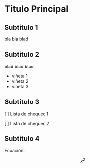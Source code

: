# Titulo Principal

## Subtitulo 1

bla bla blad

## Subtitulo 2

blad blad blad

* viñeta 1
* viñeta 2
* viñeta 3

## Subtitulo 3

[ ] Lista de chequeo 1

[ ] Lista de chequeo 2

## Subtitulo 4

Ecuación:

$$x^2$$
